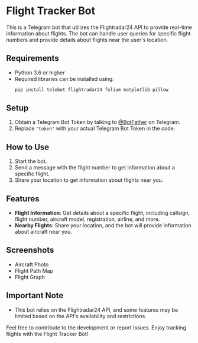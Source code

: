 # Flight Tracker Bot

This is a Telegram bot that utilizes the Flightradar24 API to provide real-time information about flights. The bot can handle user queries for specific flight numbers and provide details about flights near the user's location.

## Requirements
- Python 3.6 or higher
- Required libraries can be installed using:
  ```bash
  pip install telebot flightradar24 folium matplotlib pillow
  ```

## Setup
1. Obtain a Telegram Bot Token by talking to [@BotFather](https://t.me/BotFather) on Telegram.
2. Replace `"token"` with your actual Telegram Bot Token in the code.

## How to Use
1. Start the bot.
2. Send a message with the flight number to get information about a specific flight.
3. Share your location to get information about flights near you.

## Features
- **Flight Information**: Get details about a specific flight, including callsign, flight number, aircraft model, registration, airline, and more.
- **Nearby Flights**: Share your location, and the bot will provide information about aircraft near you.

## Screenshots
- Aircraft Photo
- Flight Path Map
- Flight Graph

## Important Note
- This bot relies on the Flightradar24 API, and some features may be limited based on the API's availability and restrictions.

Feel free to contribute to the development or report issues. Enjoy tracking flights with the Flight Tracker Bot!
